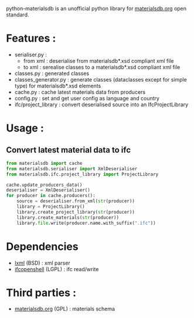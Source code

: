 python-materialsdb is an unofficial python library for [materialsdb.org][1] open standard.

# Features :
* serialiser.py :
    * from xml : deserialise from materialsdb*.xsd compliant xml file
    * to xml : serealise classes to a materialsdb*.xsd compliant xml file
* classes.py : generated classes
* classes_generator.py : generate classes (dataclasses except for simple type) for materialsdb*.xsd elements
* cache.py : cache latest materials data from producers
* config.py : set and get user config as language and country
* ifc/project_library : convert deserialised source into an IfcProjectLibrary

# Usage :
## Convert latest material data to ifc
```python
from materialsdb import cache
from materialsdb.serialiser import XmlDeserialiser
from materialsdb.ifc.project_library import ProjectLibrary

cache.update_producers_data()
deserialiser = XmlDeserialiser()
for producer in cache.producers():
    source = deserialiser.from_xml(str(producer))
    library = ProjectLibrary()
    library.create_project_library(str(producer))
    library.create_materials(str(producer))
    library.file.write(producer.name.with_suffix(".ifc"))
```

# Dependencies
* [lxml][2] (BSD) : xml parser
* [ifcopenshell][3] (LGPL) : ifc read/write

# Third parties :
* [materialsdb.org][1] (GPL) : materials schema

[1]: http://www.materialsdb.org
[2]: https://lxml.de
[3]: ifcopenshell.org